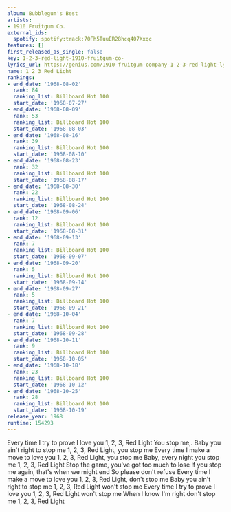 ```yaml
---
album: Bubblegum's Best
artists:
- 1910 Fruitgum Co.
external_ids:
  spotify: spotify:track:70Fh5TuuER28hcq407Xxqc
features: []
first_released_as_single: false
key: 1-2-3-red-light-1910-fruitgum-co-
lyrics_url: https://genius.com/1910-fruitgum-company-1-2-3-red-light-lyrics
name: 1 2 3 Red Light
rankings:
- end_date: '1968-08-02'
  rank: 84
  ranking_list: Billboard Hot 100
  start_date: '1968-07-27'
- end_date: '1968-08-09'
  rank: 53
  ranking_list: Billboard Hot 100
  start_date: '1968-08-03'
- end_date: '1968-08-16'
  rank: 39
  ranking_list: Billboard Hot 100
  start_date: '1968-08-10'
- end_date: '1968-08-23'
  rank: 32
  ranking_list: Billboard Hot 100
  start_date: '1968-08-17'
- end_date: '1968-08-30'
  rank: 22
  ranking_list: Billboard Hot 100
  start_date: '1968-08-24'
- end_date: '1968-09-06'
  rank: 12
  ranking_list: Billboard Hot 100
  start_date: '1968-08-31'
- end_date: '1968-09-13'
  rank: 7
  ranking_list: Billboard Hot 100
  start_date: '1968-09-07'
- end_date: '1968-09-20'
  rank: 5
  ranking_list: Billboard Hot 100
  start_date: '1968-09-14'
- end_date: '1968-09-27'
  rank: 5
  ranking_list: Billboard Hot 100
  start_date: '1968-09-21'
- end_date: '1968-10-04'
  rank: 7
  ranking_list: Billboard Hot 100
  start_date: '1968-09-28'
- end_date: '1968-10-11'
  rank: 9
  ranking_list: Billboard Hot 100
  start_date: '1968-10-05'
- end_date: '1968-10-18'
  rank: 23
  ranking_list: Billboard Hot 100
  start_date: '1968-10-12'
- end_date: '1968-10-25'
  rank: 28
  ranking_list: Billboard Hot 100
  start_date: '1968-10-19'
release_year: 1968
runtime: 154293
---
```

Every time I try to prove I love you
1, 2, 3, Red Light
You stop me,.
Baby you ain't right to stop me
1, 2, 3, Red Light, you stop me
Every time I make a move to love you
1, 2, 3, Red Light, you stop me
Baby, every night you stop me
1, 2, 3, Red Light
Stop the game, you've got too much to lose
If you stop me again, that's when we might end
So please don't refuse
Every time I make a move to love you
1, 2, 3, Red Light, don't stop me
Baby you ain't right to stop me
1, 2, 3, Red Light won't stop me
Every time I try to prove I love you
1, 2, 3, Red Light won't stop me
When I know I'm right don't stop me
1, 2, 3, Red Light

